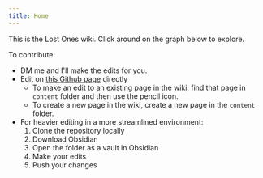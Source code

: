 ```yaml
---
title: Home
---
```

This is the Lost Ones wiki. Click around on the graph below to explore. 

To contribute:
- DM me and I'll make the edits for you.
- Edit on [this Github page](https://github.com/Vihaan3/Lost-Ones-Wiki/tree/v4/content) directly
	- To make an edit to an existing page in the wiki, find that page in `content` folder and then use the pencil icon. 
	- To create a new page in the wiki, create a new page in the `content` folder. 
- For heavier editing in a more streamlined environment:
	1. Clone the repository locally
	2. Download Obsidian
	3. Open the folder as a vault in Obsidian
	4. Make your edits
	5. Push your changes